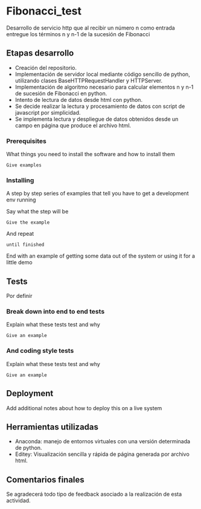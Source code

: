 # Fibonacci_test
Desarrollo de servicio http que al recibir un número n como entrada entregue los términos n y n-1 de la sucesión de Fibonacci

## Etapas desarrollo

* Creación del repositorio.
* Implementación de servidor local mediante código sencillo de python, utilizando clases BaseHTTPRequestHandler y HTTPServer.
* Implementación de algoritmo necesario para calcular elementos n y n-1 de sucesión de Fibonacci en python.
* Intento de lectura de datos desde html con python.
* Se decide realizar la lectura y procesamiento de datos con script de javascript por simplicidad.
* Se implementa lectura y despliegue de datos obtenidos desde un campo en página que produce el archivo html.


### Prerequisites
What things you need to install the software and how to install them

```
Give examples
```

### Installing

A step by step series of examples that tell you have to get a development env running

Say what the step will be

```
Give the example
```

And repeat

```
until finished
```

End with an example of getting some data out of the system or using it for a little demo

## Tests

Por definir

### Break down into end to end tests

Explain what these tests test and why

```
Give an example
```

### And coding style tests

Explain what these tests test and why

```
Give an example
```

## Deployment

Add additional notes about how to deploy this on a live system

## Herramientas utilizadas

* Anaconda: manejo de entornos virtuales con una versión determinada de python.
* Editey: Visualización sencilla y rápida de página generada por archivo html.

## Comentarios finales

Se agradecerá todo tipo de feedback asociado a la realización de esta actividad. 





